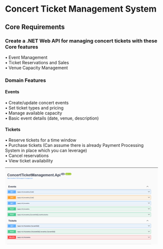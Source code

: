 # Concert Ticket Management System

## Core Requirements

### Create a .NET Web API for managing concert tickets with these Core features

• Event Management</br>
• Ticket Reservations and Sales</br>
• Venue Capacity Management</br>

### Domain Features

#### Events </br>

• Create/update concert events</br>
• Set ticket types and pricing</br>
• Manage available capacity</br>
• Basic event details (date, venue, description) </br>

#### Tickets </br>

• Reserve tickets for a time window</br>
• Purchase tickets (Can assume there is already Payment Processing System in place which you can leverage)</br>
• Cancel reservations</br>
• View ticket availability</br>

![Swagger UI](image.png)
